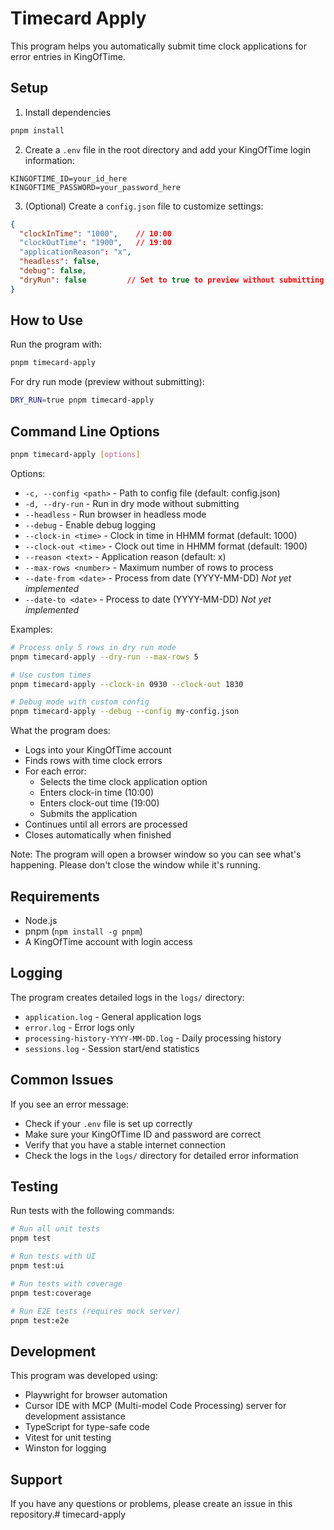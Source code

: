 # Timecard Apply

This program helps you automatically submit time clock applications for error entries in KingOfTime.

## Setup

1. Install dependencies
```bash
pnpm install
```

2. Create a `.env` file in the root directory and add your KingOfTime login information:
```
KINGOFTIME_ID=your_id_here
KINGOFTIME_PASSWORD=your_password_here
```

3. (Optional) Create a `config.json` file to customize settings:
```json
{
  "clockInTime": "1000",    // 10:00
  "clockOutTime": "1900",   // 19:00
  "applicationReason": "x",
  "headless": false,
  "debug": false,
  "dryRun": false         // Set to true to preview without submitting
}
```

## How to Use

Run the program with:
```bash
pnpm timecard-apply
```

For dry run mode (preview without submitting):
```bash
DRY_RUN=true pnpm timecard-apply
```

## Command Line Options

```bash
pnpm timecard-apply [options]
```

Options:
- `-c, --config <path>` - Path to config file (default: config.json)
- `-d, --dry-run` - Run in dry mode without submitting
- `--headless` - Run browser in headless mode
- `--debug` - Enable debug logging
- `--clock-in <time>` - Clock in time in HHMM format (default: 1000)
- `--clock-out <time>` - Clock out time in HHMM format (default: 1900)
- `--reason <text>` - Application reason (default: x)
- `--max-rows <number>` - Maximum number of rows to process
- `--date-from <date>` - Process from date (YYYY-MM-DD) *Not yet implemented*
- `--date-to <date>` - Process to date (YYYY-MM-DD) *Not yet implemented*

Examples:
```bash
# Process only 5 rows in dry run mode
pnpm timecard-apply --dry-run --max-rows 5

# Use custom times
pnpm timecard-apply --clock-in 0930 --clock-out 1830

# Debug mode with custom config
pnpm timecard-apply --debug --config my-config.json
```

What the program does:
- Logs into your KingOfTime account
- Finds rows with time clock errors
- For each error:
  - Selects the time clock application option
  - Enters clock-in time (10:00)
  - Enters clock-out time (19:00)
  - Submits the application
- Continues until all errors are processed
- Closes automatically when finished

Note: The program will open a browser window so you can see what's happening. Please don't close the window while it's running.

## Requirements
- Node.js
- pnpm (`npm install -g pnpm`)
- A KingOfTime account with login access

## Logging

The program creates detailed logs in the `logs/` directory:
- `application.log` - General application logs
- `error.log` - Error logs only
- `processing-history-YYYY-MM-DD.log` - Daily processing history
- `sessions.log` - Session start/end statistics

## Common Issues

If you see an error message:
- Check if your `.env` file is set up correctly
- Make sure your KingOfTime ID and password are correct
- Verify that you have a stable internet connection
- Check the logs in the `logs/` directory for detailed error information

## Testing

Run tests with the following commands:
```bash
# Run all unit tests
pnpm test

# Run tests with UI
pnpm test:ui

# Run tests with coverage
pnpm test:coverage

# Run E2E tests (requires mock server)
pnpm test:e2e
```

## Development

This program was developed using:
- Playwright for browser automation
- Cursor IDE with MCP (Multi-model Code Processing) server for development assistance
- TypeScript for type-safe code
- Vitest for unit testing
- Winston for logging

## Support

If you have any questions or problems, please create an issue in this repository.# timecard-apply
